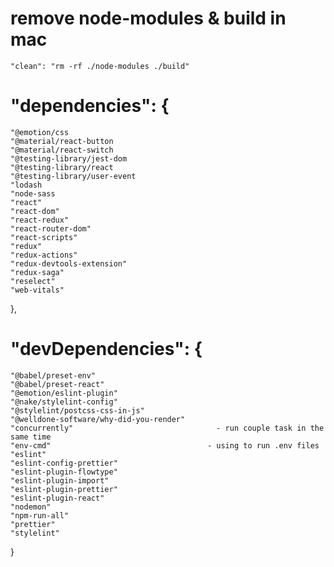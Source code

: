   # remove node-modules & build in mac
  `"clean": "rm -rf ./node-modules ./build"`

 # "dependencies": {
    "@emotion/css
    "@material/react-button
    "@material/react-switch
    "@testing-library/jest-dom
    "@testing-library/react
    "@testing-library/user-event
    "lodash
    "node-sass
    "react"
    "react-dom"
    "react-redux"
    "react-router-dom"
    "react-scripts"
    "redux"
    "redux-actions"
    "redux-devtools-extension"
    "redux-saga"
    "reselect"
    "web-vitals"
  },
# "devDependencies": {
    "@babel/preset-env"
    "@babel/preset-react"
    "@emotion/eslint-plugin"
    "@nake/stylelint-config"
    "@stylelint/postcss-css-in-js"
    "@welldone-software/why-did-you-render"
    "concurrently"                                - run couple task in the same time
    "env-cmd"                                   - using to run .env files
    "eslint"
    "eslint-config-prettier"
    "eslint-plugin-flowtype"
    "eslint-plugin-import"
    "eslint-plugin-prettier"
    "eslint-plugin-react"
    "nodemon"
    "npm-run-all"
    "prettier"
    "stylelint"
  }
